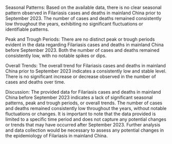 Seasonal Patterns:
Based on the available data, there is no clear seasonal pattern observed in Filariasis cases and deaths in mainland China prior to September 2023. The number of cases and deaths remained consistently low throughout the years, exhibiting no significant fluctuations or identifiable patterns.

Peak and Trough Periods:
There are no distinct peak or trough periods evident in the data regarding Filariasis cases and deaths in mainland China before September 2023. Both the number of cases and deaths remained consistently low, with no notable spikes or dips.

Overall Trends:
The overall trend for Filariasis cases and deaths in mainland China prior to September 2023 indicates a consistently low and stable level. There is no significant increase or decrease observed in the number of cases and deaths over time.

Discussion:
The provided data for Filariasis cases and deaths in mainland China before September 2023 indicates a lack of significant seasonal patterns, peak and trough periods, or overall trends. The number of cases and deaths remained consistently low throughout the years, without notable fluctuations or changes. It is important to note that the data provided is limited to a specific time period and does not capture any potential changes or trends that may have occurred after September 2023. Further analysis and data collection would be necessary to assess any potential changes in the epidemiology of Filariasis in mainland China.